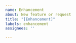 ```yaml
---
name: Enhancement
about: New feature or request
title: "[Enhancement]"
labels: enhancement
assignees: ''

---
```



